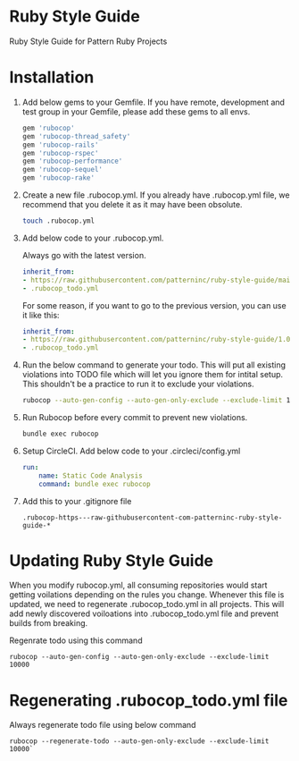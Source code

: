 # Ruby Style Guide
Ruby Style Guide for Pattern Ruby Projects

# Installation
1. Add below gems to your Gemfile. If you have remote, development and test group in your Gemfile, please add these gems to all envs.
    ```ruby
    gem 'rubocop'
    gem 'rubocop-thread_safety'
    gem 'rubocop-rails'
    gem 'rubocop-rspec'
    gem 'rubocop-performance'
    gem 'rubocop-sequel'
    gem 'rubocop-rake'
    ```
1. Create a new file .rubocop.yml. If you already have .rubocop.yml file, we recommend that you delete it as it may have been obsolute.
    ```bash
    touch .rubocop.yml
    ```

1. Add below code to your .rubocop.yml.

    Always go with the latest version.
    ```yaml
    inherit_from:
    - https://raw.githubusercontent.com/patterninc/ruby-style-guide/main/rubocop.yml
    - .rubocop_todo.yml
    ```
    
    For some reason, if you want to go to the previous version, you can use it like this:
    ```yaml
    inherit_from:
    - https://raw.githubusercontent.com/patterninc/ruby-style-guide/1.0.0/rubocop.yml
    - .rubocop_todo.yml
    ```

1. Run the below command to generate your todo. This will put all existing violations into TODO file which will let you ignore them for intital setup. This shouldn't be a practice to run it to exclude your violations. 
    ```bash
    rubocop --auto-gen-config --auto-gen-only-exclude --exclude-limit 10000
    ```
1. Run Rubocop before every commit to prevent new violations.
    ```bash
    bundle exec rubocop
    ```
1. Setup CircleCI. Add below code to your .circleci/config.yml
    ```yaml
    run:
        name: Static Code Analysis
        command: bundle exec rubocop
    ```
1. Add this to your .gitignore file
    ```
    .rubocop-https---raw-githubusercontent-com-patterninc-ruby-style-guide-*
    ```
# Updating Ruby Style Guide
When you modify rubocop.yml, all consuming repositories would start getting voilations depending on the rules you change. Whenever this file is updated, we need to regenerate .rubocop_todo.yml in all projects. This will add newly discovered voiloations into .rubocop_todo.yml file and prevent builds from breaking.

Regenrate todo using this command
```
rubocop --auto-gen-config --auto-gen-only-exclude --exclude-limit 10000
```

# Regenerating .rubocop_todo.yml file
Always regenerate todo file using below command
```
rubocop --regenerate-todo --auto-gen-only-exclude --exclude-limit 10000`
```
